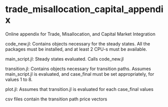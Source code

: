 # trade_misallocation_capital_appendix
Online appendix for Trade, Misallocation, and Capital Market Integration

code_new.jl: Contains objects necessary for the steady states. All the packages must be installed, and at least 2 CPU-s must be available.

main_script.jl: Steady states evaluated. Calls code_new.jl

transition.jl: Contains objects necessary for transition paths. Assumes main_script.jl is evaluated, and case_final must be set appropriately, for values 1 to 8.

plot.jl: Assumes that transition.jl is evaluated for each case_final values

csv files contain the transition path price vectors
